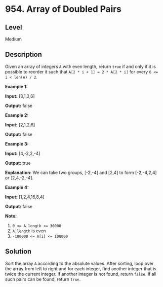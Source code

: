 # 954. Array of Doubled Pairs
## Level
Medium

## Description
Given an array of integers `A` with even length, return `true` if and only if it is possible to reorder it such that `A[2 * i + 1] = 2 * A[2 * i]` for every `0 <= i < len(A) / 2`.

**Example 1:**

**Input:** [3,1,3,6]

**Output:** false

**Example 2:**

**Input:** [2,1,2,6]

**Output:** false

**Example 3:**

**Input:** [4,-2,2,-4]

**Output:** true

**Explanation:** We can take two groups, [-2,-4] and [2,4] to form [-2,-4,2,4] or [2,4,-2,-4].

**Example 4:**

**Input:** [1,2,4,16,8,4]

**Output:** false

**Note:**

1. `0 <= A.length <= 30000`
2. `A.length` is even
3. `-100000 <= A[i] <= 100000`

## Solution
Sort the array `A` according to the absolute values. After sorting, loop over the array from left to right and for each integer, find another integer that is twice the current integer. If another integer is not found, return `false`. If all such pairs can be found, return `true`.
